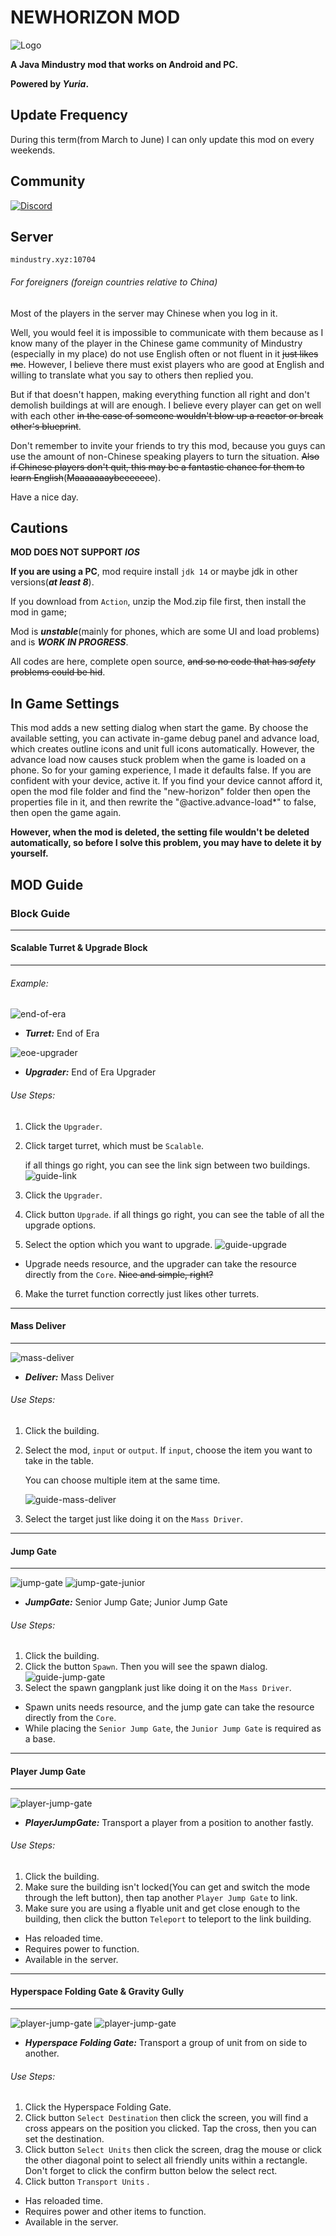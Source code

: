 # NEWHORIZON MOD

![Logo](github-pictures/ui/logo.png)

****A Java Mindustry mod that works on Android and PC.****

**Powered by *Yuria*.**

## Update Frequency
During this term(from March to June) I can only update this mod on every weekends.

## Community
[![Discord](https://img.shields.io/discord/825801593466388520.svg?logo=discord&logoColor=white&logoWidth=20&labelColor=7289DA&label=Discord&color=17cf48)](https://discord.gg/yNmbMcuwyW)

## Server
`mindustry.xyz:10704`

###### For foreigners (foreign countries relative to China)

Most of the players in the server may Chinese when you log in it.

Well, you would feel it is impossible to communicate with them because as I know many of the player in the Chinese game community of Mindustry (especially in my place) do not use English often or not fluent in it ~~just likes me~~. However, I believe there must exist players who are good at English and willing to translate what you say to others then replied you.

But if that doesn't happen, making everything function all right and don't demolish buildings at will are enough. I believe every player can get on well with each other ~~in the case of someone wouldn't blow up a reactor or break other's blueprint~~.

Don't remember to invite your friends to try this mod, because you guys can use the amount of non-Chinese speaking players to turn the situation. ~~Also if Chinese players don't quit, this may be a fantastic chance for them to learn English~~(~~Maaaaaaaybeeeeeee~~). 

Have a nice day.

## Cautions
**MOD DOES NOT SUPPORT _IOS_**

**If you are using a PC**, mod require install `jdk 14` or maybe jdk in other versions(**_at least 8_**).

If you download from `Action`, unzip the Mod.zip file first, then install the mod in game;

Mod is ***unstable***(mainly for phones, which are some UI and load problems) and is ***WORK IN PROGRESS***.

All codes are here, complete open source, ~~and so no code that has *safety* problems could be hid~~.

## In Game Settings
This mod adds a new setting dialog when start the game.
By choose the available setting, you can activate in-game debug panel and advance load, which creates outline icons and unit full icons automatically.
However, the advance load now causes stuck problem when the game is loaded on a phone. So for your gaming experience, I made it defaults false. If you are confident with your device, active it.
If you find your device cannot afford it, open the mod file folder and find the "new-horizon" folder then open the properties file in it, and then rewrite the "@active.advance-load*" to false, then open the game again.

**However, when the mod is deleted, the setting file wouldn't be deleted automatically, so before I solve this problem, you may have to delete it by yourself.**

## MOD Guide

### Block Guide

---
#### Scalable Turret & Upgrade Block

---

###### Example:

![end-of-era](assets/sprites/block/turret/end-of-era.png)  
- **_Turret:_** End of Era

![eoe-upgrader](assets/sprites/block/upgrade/end-of-era-upgrader.png)  
- **_Upgrader:_** End of Era Upgrader

###### Use Steps:
1. Click the `Upgrader`.
2. Click target turret, which must be `Scalable`.
   
   if all things go right, you can see the link sign between two buildings.
   ![guide-link](github-pictures/guide/link-upgrade.png)
3. Click the `Upgrader`.
4. Click button `Upgrade`.
   if all things go right, you can see the table of all the upgrade options.
5. Select the option which you want to upgrade.
   ![guide-upgrade](github-pictures/guide/ui-upgrade.png)
   
- Upgrade needs resource, and the upgrader can take the resource directly from the `Core`. ~~Nice and simple, right?~~
6. Make the turret function correctly just likes other turrets.
---
#### Mass Deliver

---
![mass-deliver](assets/sprites/block/special/mass-deliver.png)
- **_Deliver:_** Mass Deliver

###### Use Steps:
1. Click the building.
2. Select the mod, `input` or `output`.
   If `input`, choose the item you want to take in the table.
   
   You can choose multiple item at the same time.
   
   ![guide-mass-deliver](github-pictures/guide/ui-deliver.png)
3. Select the target just like doing it on the `Mass Driver`.

---
#### Jump Gate

---
![jump-gate](assets/sprites/block/special/jump-gate.png)
![jump-gate-junior](assets/sprites/block/special/jump-gate-junior.png)
- **_JumpGate:_** Senior Jump Gate; Junior Jump Gate

###### Use Steps:
1. Click the building.
2. Click the button `Spawn`.
   Then you will see the spawn dialog.
   ![guide-jump-gate](github-pictures/guide/ui-jump-gate.png)
3. Select the spawn gangplank just like doing it on the `Mass Driver`.
   
- Spawn units needs resource, and the jump gate can take the resource directly from the `Core`.
- While placing the `Senior Jump Gate`, the `Junior Jump Gate` is required as a base.

---
#### Player Jump Gate

---
![player-jump-gate](assets/sprites/block/special/player-jump-gate.png)
- **_PlayerJumpGate:_** Transport a player from a position to another fastly.

###### Use Steps:
1. Click the building.
2. Make sure the building isn't locked(You can get and switch the mode through the left button), then tap another `Player Jump Gate` to link.
3. Make sure you are using a flyable unit and get close enough to the building, then click the button `Teleport` to teleport to the link building.

- Has reloaded time.
- Requires power to function. 
- Available in the server.
---
#### Hyperspace Folding Gate & Gravity Gully

---
![player-jump-gate](assets/sprites/block/defence/hyper-space-warper.png)
![player-jump-gate](assets/sprites/block/defence/gravity-gully.png)

- **_Hyperspace Folding Gate:_** Transport a group of unit from on side to another.

###### Use Steps:
1. Click the Hyperspace Folding Gate.
2. Click button `Select Destination` then click the screen, you will find a cross appears on the position you clicked. Tap the cross, then you can set the destination.
3. Click button `Select Units` then click the screen, drag the mouse or click the other diagonal point to select all friendly units within a rectangle. Don't forget to click the confirm button below the select rect.
4. Click button `Transport Units` .

- Has reloaded time.
- Requires power and other items to function.
- Available in the server.

